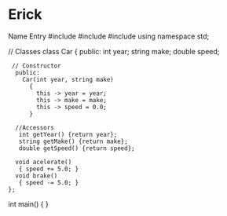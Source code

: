 # Erick
Name Entry
#include <iostream>
#include <cmath>
#include <iomanip> 
using namespace std;

  // Classes 
  class Car
    {
      public:
        int year;
        string make;
        double speed;
  
     // Constructor
      public: 
        Car(int year, string make)
          {
            this -> year = year;
            this -> make = make;
            this -> speed = 0.0;
          }
  
      //Accessors
       int getYear() {return year};
       string getMake() {return make};
       double getSpeed() {return speed};
  
      void acelerate()
       { speed += 5.0; }
      void brake()
       { speed -= 5.0; }
    };
  
  
  int main()
  {
  }
  

